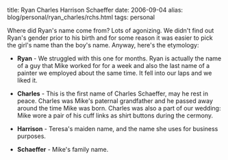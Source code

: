 title: Ryan Charles Harrison Schaeffer
date: 2006-09-04
alias: blog/personal/ryan_charles/rchs.html
tags: personal

Where did Ryan's name come from? Lots of agonizing.  We didn't find
out Ryan's gender prior to his birth and for some reason it was easier
to pick the girl's name than the boy's name.  Anyway, here's the
etymology:

* <b>Ryan</b> -  We struggled with this one for months.  Ryan is 
  actually the name of a guy that Mike worked for for a week and
  also the last name of a painter we employed about the same time. It
  fell into our laps and we liked it.

* <b>Charles</b> - This is the first name of Charles Schaeffer, may he
  rest in peace.  Charles was Mike's paternal grandfather and he
  passed away around the time Mike was born. Charles was also a part of
  our wedding: Mike wore a pair of his cuff links as shirt buttons during
  the cermony.

* <b>Harrison</b> - Teresa's maiden name, and the name she uses for business purposes.

* <b>Schaeffer</b> - Mike's family name.

